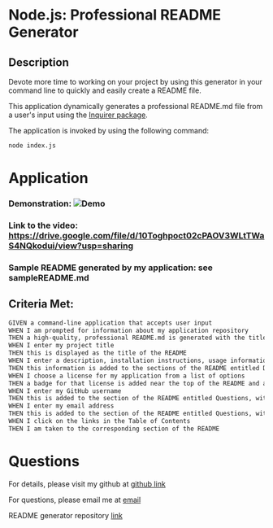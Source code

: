 # Node.js: Professional README Generator

## Description

Devote more time to working on your project by using this generator in your command line to quickly and easily create a README file.

This application dynamically generates a professional README.md file from a user's input using the [Inquirer package](https://www.npmjs.com/package/inquirer). 

The application is invoked by using the following command:

```bash
node index.js
```

# Application

### Demonstration: ![Demo](https://drive.google.com/file/d/10Toghpoct02cPAOV3WLtTWaS4NQkodui/view?usp=sharing)
### Link to the video: https://drive.google.com/file/d/10Toghpoct02cPAOV3WLtTWaS4NQkodui/view?usp=sharing
### Sample README generated by my application: see sampleREADME.md

## Criteria Met:

```md
GIVEN a command-line application that accepts user input
WHEN I am prompted for information about my application repository
THEN a high-quality, professional README.md is generated with the title of my project and sections entitled Description, Table of Contents, Installation, Usage, License, Contributing, Tests, and Questions
WHEN I enter my project title
THEN this is displayed as the title of the README
WHEN I enter a description, installation instructions, usage information, contribution guidelines, and test instructions
THEN this information is added to the sections of the README entitled Description, Installation, Usage, Contributing, and Tests
WHEN I choose a license for my application from a list of options
THEN a badge for that license is added near the top of the README and a notice is added to the section of the README entitled License that explains which license the application is covered under
WHEN I enter my GitHub username
THEN this is added to the section of the README entitled Questions, with a link to my GitHub profile
WHEN I enter my email address
THEN this is added to the section of the README entitled Questions, with instructions on how to reach me with additional questions
WHEN I click on the links in the Table of Contents
THEN I am taken to the corresponding section of the README
```
# Questions 

  For details, please visit my github at [github link](https://github.com/sophiadelarosa) 


  For questions, please email me at [email](mailto:sophial.delarosa@gmail.com) 

  README generator repository [link](https://github.com/sophiadelarosa/readmegenerator)
